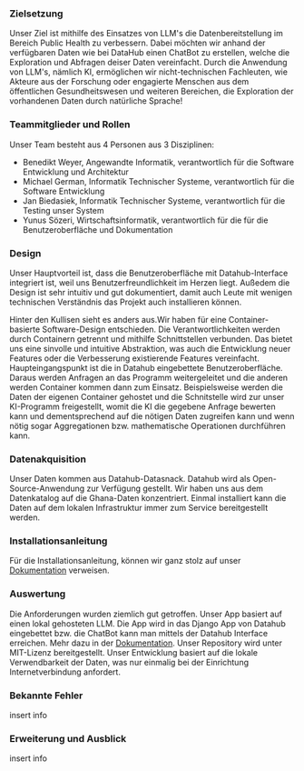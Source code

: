 ### Zielsetzung

Unser Ziel ist mithilfe des Einsatzes von LLM's die Datenbereitstellung im Bereich Public Health zu verbessern. Dabei möchten wir anhand der verfügbaren Daten wie bei DataHub einen ChatBot zu erstellen, welche die Exploration und Abfragen deiser Daten vereinfacht. Durch die Anwendung von LLM's, nämlich KI, ermöglichen wir nicht-technischen Fachleuten, wie Akteure aus der Forschung oder engagierte Menschen aus dem öffentlichen Gesundheitswesen und weiteren Bereichen, die Exploration der vorhandenen Daten durch natürliche Sprache!

### Teammitglieder und Rollen

Unser Team besteht aus 4 Personen aus 3 Disziplinen:

-   Benedikt Weyer, Angewandte Informatik, verantwortlich für die Software Entwicklung und Architektur
-   Michael German, Informatik Technischer Systeme, verantwortlich für die Software Entwicklung
-   Jan Biedasiek, Informatik Technischer Systeme, verantwortlich für die Testing unser System
-   Yunus Sözeri, Wirtschaftsinformatik, verantwortlich für die für die Benutzeroberfläche und Dokumentation

### Design

Unser Hauptvorteil ist, dass die Benutzeroberfläche mit Datahub-Interface integriert ist, weil uns Benutzerfreundlichkeit im Herzen liegt. Außedem die Design ist sehr intuitiv und gut dokumentiert, damit auch Leute mit wenigen technischen Verständnis das Projekt auch installieren können.

Hinter den Kullisen sieht es anders aus.Wir haben für eine Container-basierte Software-Design entschieden. Die Verantwortlichkeiten werden durch Containern getrennt und mithilfe Schnittstellen verbunden. Das bietet uns eine sinvolle und intuitive Abstraktion, was auch die Entwicklung neuer Features oder die Verbesserung existierende Features vereinfacht.
Haupteingangspunkt ist die in Datahub eingebettete Benutzeroberfläche. Daraus werden Anfragen an das Programm weitergeleitet und die anderen werden Container kommen dann zum Einsatz. Beispielsweise werden die Daten der eigenen Container gehostet und die Schnitstelle wird zur unser KI-Programm freigestellt, womit die KI die gegebene Anfrage bewerten kann und dementsprechend auf die nötigen Daten zugreifen kann und wenn nötig sogar Aggregationen bzw. mathematische Operationen durchführen kann.

### Datenakquisition

Unser Daten kommen aus Datahub-Datasnack. Datahub wird als Open-Source-Anwendung zur Verfügung gestellt. Wir haben uns aus dem Datenkatalog auf die Ghana-Daten konzentriert. Einmal installiert kann die Daten auf dem lokalen Infrastruktur immer zum Service bereitgestellt werden.

### Installationsanleitung

Für die Installationsanleitung, können wir ganz stolz auf unser [Dokumentation](https://github.com/benedikt-weyer/datahub-ai/wiki/Documentation) verweisen.

### Auswertung

Die Anforderungen wurden ziemlich gut getroffen. Unser App basiert auf einen lokal gehosteten LLM. Die App wird in das Django App von Datahub eingebettet bzw. die ChatBot kann man mittels der Datahub Interface erreichen. Mehr dazu in der [Dokumentation](https://github.com/benedikt-weyer/datahub-ai/wiki/Documentation). Unser Repository wird unter MIT-Lizenz bereitgestellt. Unser Entwicklung basiert auf die lokale Verwendbarkeit der Daten, was nur einmalig bei der Einrichtung Internetverbindung anfordert.

### Bekannte Fehler

insert info

### Erweiterung und Ausblick

insert info

